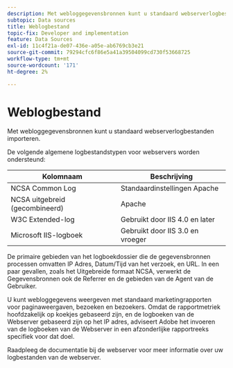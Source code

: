 ```yaml
---
description: Met webloggegevensbronnen kunt u standaard webserverlogbestanden importeren.
subtopic: Data sources
title: Weblogbestand
topic-fix: Developer and implementation
feature: Data Sources
exl-id: 11c4f21a-de07-436e-a05e-ab6769cb3e21
source-git-commit: 79294cfc6f86e5a41a39504099cd730f53668725
workflow-type: tm+mt
source-wordcount: '171'
ht-degree: 2%

---
```


# Weblogbestand

Met webloggegevensbronnen kunt u standaard webserverlogbestanden importeren.

De volgende algemene logbestandstypen voor webservers worden ondersteund:

| Kolomnaam | Beschrijving |
|--- |--- |
| NCSA Common Log | Standaardinstellingen Apache |
| NCSA uitgebreid (gecombineerd) | Apache |
| W3C Extended-log | Gebruikt door IIS 4.0 en later |
| Microsoft IIS-logboek | Gebruikt door IIS 3.0 en vroeger |

De primaire gebieden van het logboekdossier die de gegevensbronnen processen omvatten IP Adres, Datum/Tijd van het verzoek, en URL. In een paar gevallen, zoals het Uitgebreide formaat NCSA, verwerkt de Gegevensbronnen ook de Referrer en de gebieden van de Agent van de Gebruiker.

U kunt webloggegevens weergeven met standaard marketingrapporten voor paginaweergaven, bezoeken en bezoekers. Omdat de rapportmetriek hoofdzakelijk op koekjes gebaseerd zijn, en de logboeken van de Webserver gebaseerd zijn op het IP adres, adviseert Adobe het invoeren van de logboeken van de Webserver in een afzonderlijke rapportreeks specifiek voor dat doel.

Raadpleeg de documentatie bij de webserver voor meer informatie over uw logbestanden van de webserver.
